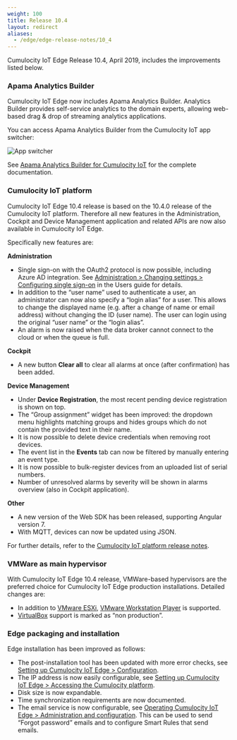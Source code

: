 ```yaml
---
weight: 100
title: Release 10.4
layout: redirect
aliases:
  - /edge/edge-release-notes/10_4
---
```


Cumulocity IoT Edge Release 10.4, April 2019, includes the improvements listed below.

### Apama Analytics Builder

Cumulocity IoT Edge now includes Apama Analytics Builder.
Analytics Builder provides self-service analytics to the domain experts, allowing web-based drag & drop of streaming analytics applications. 

You can access Apama Analytics Builder from the Cumulocity IoT app switcher:

![App switcher](/images/edge/app-switcher-analytics-builder.png)

See [Apama Analytics Builder for Cumulocity IoT](https://documentation.softwareag.com/onlinehelp/Rohan/Apama/v10-3-1/pas10-3-1/apama-pas-webhelp/index.html) for the complete documentation.

### Cumulocity IoT platform

Cumulocity IoT Edge 10.4 release is based on the 10.4.0 release of the Cumulocity IoT platform. Therefore all new features in the Administration, Cockpit and Device Management application and related APIs are now also available in Cumulocity IoT Edge. 

Specifically new features are: 

**Administration**

* Single sign-on with the OAuth2 protocol is now possible, including Azure AD integration. See [Administration > Changing settings > Configuring single sign-on](/users-guide/administration#single-sign-on) in the Users guide for details. 
* In addition to the “user name” used to authenticate a user, an administrator can now also specify a “login alias” for a user. This allows to change the displayed name (e.g. after a change of name or email address) without changing the ID (user name). The user can login using the original “user name” or the “login alias”. 
* An alarm is now raised when the data broker cannot connect to the cloud or when the queue is full.

**Cockpit**

* A new button **Clear all** to clear all alarms at once (after confirmation) has been added.

**Device Management**

*  Under **Device Registration**, the most recent pending device registration is shown on top.
* The “Group assignment” widget has been improved: the dropdown menu highlights matching groups and hides groups which do not contain the provided text in their name.
* It is now possible to delete device credentials when removing root devices.
* The event list in the **Events** tab can now be filtered by manually entering an event type.
* It is now possible to bulk-register devices from an uploaded list of serial numbers.
* Number of unresolved alarms by severity will be shown in alarms overview (also in Cockpit application).

**Other**

* A new version of the Web SDK has been released, supporting Angular version 7.
* With MQTT, devices can now be updated using JSON.

For further details, refer to the [Cumulocity IoT platform release notes](/release-notes).


### VMWare as main hypervisor

With Cumulocity IoT Edge 10.4 release, VMWare-based hypervisors are the preferred choice for Cumulocity IoT Edge production installations. Detailed changes are:

* In addition to [VMware ESXi](/edge/installation/setting-up-exsi), [VMware Workstation Player](/edge/installation/setting-up-vmware) is supported.
* [VirtualBox](/edge/installation/setting-up-virtual-box) support is marked as “non production”.


### Edge packaging and installation

Edge installation has been improved as follows:

* The post-installation tool has been updated with more error checks, see [Setting up Cumulocity IoT Edge > Configuration](/edge/installation/configuration).
* The IP address is now easily configurable, see [Setting up Cumulocity IoT Edge > Accessing the Cumulocity platform](/edge/installation/accessing-cumulocity). 
* Disk size is now expandable.
* Time synchronization requirements are now documented.
* The email service is now configurable, see [Operating Cumulocity IoT Edge > Administration and configuration](/edge/operation/administration-configuration). This can be used to send “Forgot password” emails and to configure Smart Rules that send emails.
